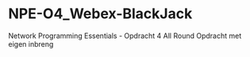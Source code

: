 # NPE-O4_Webex-BlackJack
Network Programming Essentials - Opdracht 4 All Round Opdracht met eigen inbreng
